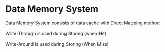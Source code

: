 # Data Memory System
Data Memory System consists of data cache with Direct Mapping method\
\
Write-Through is used during Storing (when Hit)\
\
Write-Around  is used during Storing (When Miss)
